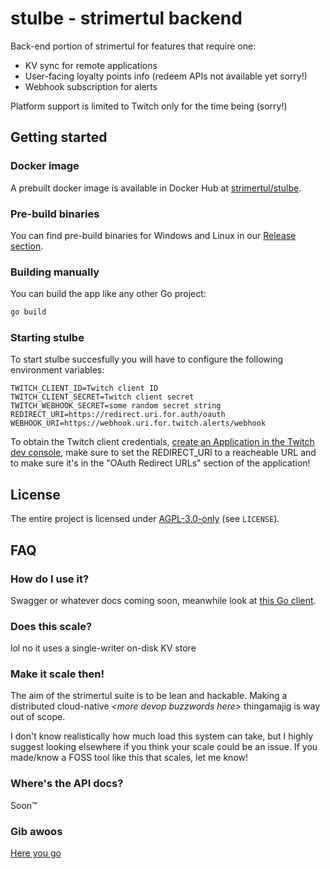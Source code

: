 # stulbe - strimertul backend

Back-end portion of strimertul for features that require one:

- KV sync for remote applications
- User-facing loyalty points info (redeem APIs not available yet sorry!)
- Webhook subscription for alerts

Platform support is limited to Twitch only for the time being (sorry!)

## Getting started

### Docker image

A prebuilt docker image is available in Docker Hub at [strimertul/stulbe](https://hub.docker.com/r/strimertul/stulbe).

### Pre-build binaries

You can find pre-build binaries for Windows and Linux in our [Release section](https://github.com/strimertul/stulbe/releases/latest).

### Building manually

You can build the app like any other Go project:

```sh
go build
```

### Starting stulbe

To start stulbe succesfully you will have to configure the following environment variables:

```env
TWITCH_CLIENT_ID=Twitch client ID
TWITCH_CLIENT_SECRET=Twitch client secret
TWITCH_WEBHOOK_SECRET=some random secret string
REDIRECT_URI=https://redirect.uri.for.auth/oauth
WEBHOOK_URI=https://webhook.uri.for.twitch.alerts/webhook
```

To obtain the Twitch client credentials, [create an Application in the Twitch dev console](https://dev.twitch.tv/console/apps/create), make sure to set the REDIRECT_URI to a reacheable URL and to make sure it's in the "OAuth Redirect URLs" section of the application!

## License

The entire project is licensed under [AGPL-3.0-only](LICENSE) (see `LICENSE`).

## FAQ

### How do I use it?

Swagger or whatever docs coming soon, meanwhile look at [this Go client](https://github.com/strimertul/stulbe-client-go).

### Does this scale?

lol no it uses a single-writer on-disk KV store

### Make it scale then!

The aim of the strimertul suite is to be lean and hackable. Making a distributed cloud-native _\<more devop buzzwords here>_ thingamajig is way out of scope.

I don't know realistically how much load this system can take, but I highly suggest looking elsewhere if you think your scale could be an issue. If you made/know a FOSS tool like this that scales, let me know!

### Where's the API docs?

Soon™

### Gib awoos

[Here you go](https://youtu.be/pKcR7qHlAIA?list=LL&t=75)
